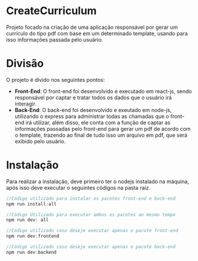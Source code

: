 # CreateCurriculum
Projeto focado na criação de uma aplicação responsável por gerar um currículo do tipo pdf com base em um determinado template, usando para isso informações passada pelo usuário.

# Divisão
O projeto é divido nos seguintes pontos:
- **Front-End**: O front-end foi desenvolvido e executado em react-js, sendo responsável por captar e tratar todos os dados que o usuário irá interagir.
- **Back-End**: O back-end foi desenvolvido e exeutado em node-js, utilizando o express para administrar todas as chamadas que o front-end irá utilizar, além disso, ele conta com a função de captar as informações passadas pelo front-end para gerar um pdf de acordo com o template, trazendo ao final de tudo isso um arquivo em pdf, que será exibido pelo usuário.

# Instalação
Para realizar a instalação, deve primeiro ter o nodejs instalado na máquina, após isso deve executar o seguintes códigos na pasta raiz.
```javascript
//Código utilizado para instalar os pacotes front-end e back-end
npm run install:all

//Código Utilizado para executar ambos os pacotes ao mesmo tempo
npm run dev: all

//Código utilizado caso deseje executar apenas o pacote front-end
npm run dev:frontend

//Código utilizado caso deseje executar apenas o pacote back-end
npm run dev:backend
```